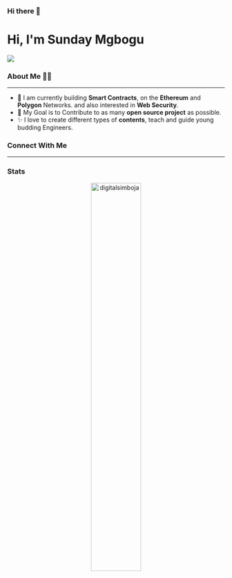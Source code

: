 ### Hi there 👋

# Hi, I'm Sunday Mgbogu 
<img src="https://avatars.githubusercontent.com/u/32062279?v=4">

### About Me :man_technologist:
---------------------------------------------------------------------------------------------------------------------------------------
- 🌱 I am currently building **Smart Contracts**, on the **Ethereum** and **Polygon** Networks. and also interested in **Web Security**.
- 🎯 My Goal is to Contribute to as many **open source project** as possible.
- ✨ I love to create different types of **contents**, teach and guide young budding Engineers.

### Connect With Me
---------------------------------------------------------------------------------------------------------------------------------------




### Stats
<p align="center">

<img width="48%" src="https://github-readme-stats.vercel.app/api?username=digitalsimboja&show_icons=true&theme=dracula&title_color=ff8000&text_color=ffffff&bg_color=6a6a6a&locale=en&hide_border=true" alt="digitalsimboja" />

</p>

